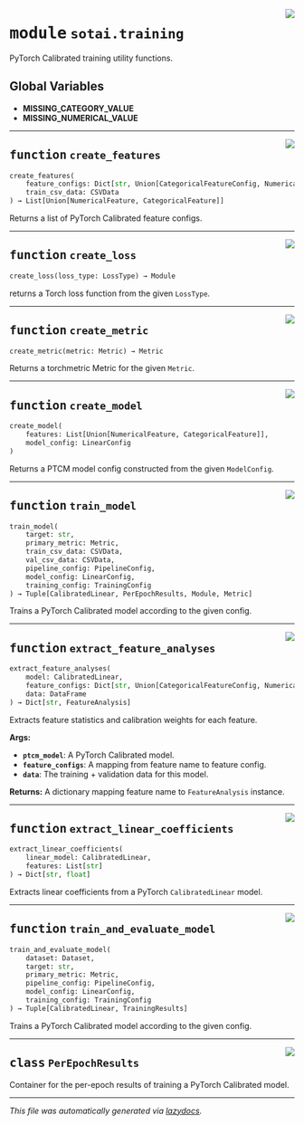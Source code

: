 <!-- markdownlint-disable -->

<a href="https://github.com/SOTAI-Labs/sotai/tree/main/sotai/training.py#L0"><img align="right" style="float:right;" src="https://img.shields.io/badge/-source-cccccc?style=flat-square"></a>

# <kbd>module</kbd> `sotai.training`
PyTorch Calibrated training utility functions. 

**Global Variables**
---------------
- **MISSING_CATEGORY_VALUE**
- **MISSING_NUMERICAL_VALUE**

---

<a href="https://github.com/SOTAI-Labs/sotai/tree/main/sotai/training.py#L37"><img align="right" style="float:right;" src="https://img.shields.io/badge/-source-cccccc?style=flat-square"></a>

## <kbd>function</kbd> `create_features`

```python
create_features(
    feature_configs: Dict[str, Union[CategoricalFeatureConfig, NumericalFeatureConfig]],
    train_csv_data: CSVData
) → List[Union[NumericalFeature, CategoricalFeature]]
```

Returns a list of PyTorch Calibrated feature configs. 


---

<a href="https://github.com/SOTAI-Labs/sotai/tree/main/sotai/training.py#L68"><img align="right" style="float:right;" src="https://img.shields.io/badge/-source-cccccc?style=flat-square"></a>

## <kbd>function</kbd> `create_loss`

```python
create_loss(loss_type: LossType) → Module
```

returns a Torch loss function from the given `LossType`. 


---

<a href="https://github.com/SOTAI-Labs/sotai/tree/main/sotai/training.py#L84"><img align="right" style="float:right;" src="https://img.shields.io/badge/-source-cccccc?style=flat-square"></a>

## <kbd>function</kbd> `create_metric`

```python
create_metric(metric: Metric) → Metric
```

Returns a torchmetric Metric for the given `Metric`. 


---

<a href="https://github.com/SOTAI-Labs/sotai/tree/main/sotai/training.py#L96"><img align="right" style="float:right;" src="https://img.shields.io/badge/-source-cccccc?style=flat-square"></a>

## <kbd>function</kbd> `create_model`

```python
create_model(
    features: List[Union[NumericalFeature, CategoricalFeature]],
    model_config: LinearConfig
)
```

Returns a PTCM model config constructed from the given `ModelConfig`. 


---

<a href="https://github.com/SOTAI-Labs/sotai/tree/main/sotai/training.py#L112"><img align="right" style="float:right;" src="https://img.shields.io/badge/-source-cccccc?style=flat-square"></a>

## <kbd>function</kbd> `train_model`

```python
train_model(
    target: str,
    primary_metric: Metric,
    train_csv_data: CSVData,
    val_csv_data: CSVData,
    pipeline_config: PipelineConfig,
    model_config: LinearConfig,
    training_config: TrainingConfig
) → Tuple[CalibratedLinear, PerEpochResults, Module, Metric]
```

Trains a PyTorch Calibrated model according to the given config. 


---

<a href="https://github.com/SOTAI-Labs/sotai/tree/main/sotai/training.py#L175"><img align="right" style="float:right;" src="https://img.shields.io/badge/-source-cccccc?style=flat-square"></a>

## <kbd>function</kbd> `extract_feature_analyses`

```python
extract_feature_analyses(
    model: CalibratedLinear,
    feature_configs: Dict[str, Union[CategoricalFeatureConfig, NumericalFeatureConfig]],
    data: DataFrame
) → Dict[str, FeatureAnalysis]
```

Extracts feature statistics and calibration weights for each feature. 



**Args:**
 
 - <b>`ptcm_model`</b>:  A PyTorch Calibrated model. 
 - <b>`feature_configs`</b>:  A mapping from feature name to feature config. 
 - <b>`data`</b>:  The training + validation data for this model. 



**Returns:**
 A dictionary mapping feature name to `FeatureAnalysis` instance. 


---

<a href="https://github.com/SOTAI-Labs/sotai/tree/main/sotai/training.py#L229"><img align="right" style="float:right;" src="https://img.shields.io/badge/-source-cccccc?style=flat-square"></a>

## <kbd>function</kbd> `extract_linear_coefficients`

```python
extract_linear_coefficients(
    linear_model: CalibratedLinear,
    features: List[str]
) → Dict[str, float]
```

Extracts linear coefficients from a PyTorch `CalibratedLinear` model. 


---

<a href="https://github.com/SOTAI-Labs/sotai/tree/main/sotai/training.py#L243"><img align="right" style="float:right;" src="https://img.shields.io/badge/-source-cccccc?style=flat-square"></a>

## <kbd>function</kbd> `train_and_evaluate_model`

```python
train_and_evaluate_model(
    dataset: Dataset,
    target: str,
    primary_metric: Metric,
    pipeline_config: PipelineConfig,
    model_config: LinearConfig,
    training_config: TrainingConfig
) → Tuple[CalibratedLinear, TrainingResults]
```

Trains a PyTorch Calibrated model according to the given config. 


---

<a href="https://github.com/SOTAI-Labs/sotai/tree/main/sotai/training.py#L28"><img align="right" style="float:right;" src="https://img.shields.io/badge/-source-cccccc?style=flat-square"></a>

## <kbd>class</kbd> `PerEpochResults`
Container for the per-epoch results of training a PyTorch Calibrated model. 







---

_This file was automatically generated via [lazydocs](https://github.com/ml-tooling/lazydocs)._
